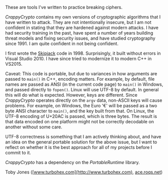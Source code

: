 ﻿These are tools I've written to practice breaking ciphers.

_CrappyCrypto_ contains my own versions of cryptographic algorithms that I have written to attack.
They are not intentionally insecure, but I am not confident in stating that they are hardened against
modern attacks. I have had security training in the past, have spent a number of years building threat
models and fixing security issues, and have studied cryptography since 1991. I am quite confident in
not being confident.

I first wrote the [Skipjack](http://en.wikipedia.org/wiki/Skipjack_\(cipher\)) code in 1998.
Surprisingly, it built without errors in Visual Studio 2010. I have since tried to modernize it
to modern C++ in VS2015.

Caveat: This code is portable, but due to variances in how arguments are passed to `main()` in C++, encoding
matters.  For example, by default, file names are passed as ANSI (in the current code page) to `main()` in
Windows, and passed directly to `fopen()`.  Linux will use UTF-8 by default.  In general this will do what is
expected.  However, keys are different.  Since _CrappyCrypto_ operates directly on the `argv` data,
non-ASCII keys will cause problems.  For example, on Windows, the Euro '€' will be passed as a two byte
ANSI character to `main()`, and the key built from that.  On Linux, the UTF-8 encoding of U+20AC is passed,
which is three bytes.  The result is that data encoded on one platform might not be correctly decodable
on another without some care.

UTF-8 correctness is something that I am actively thinking about, and have an idea on the general
portable solution for the above issue, but I want to reflect on whether it is the best approach for all
of my projects before I commit to it.

_CrappyCrypto_ has a dependency on the _PortableRuntime_ library.

Toby Jones \([www.turbohex.com](http://www.turbohex.com), [ace.roqs.net](http://ace.roqs.net)\)
